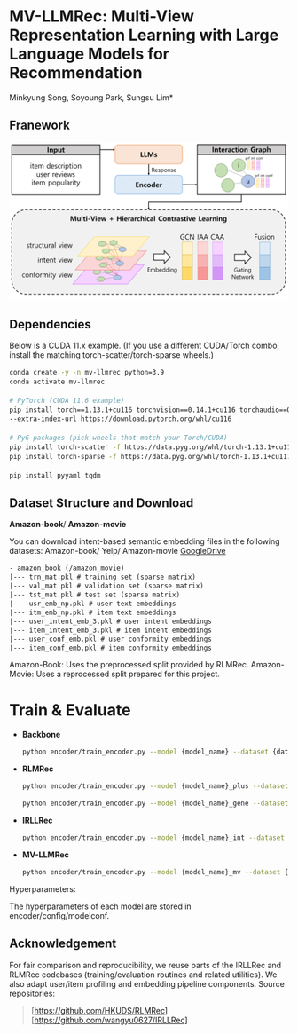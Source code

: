 # MV-LLMRec: Multi-View Representation Learning with Large Language Models for Recommendation
Minkyung Song, Soyoung Park, Sungsu Lim*

## Franework
<img src='framework.png' />

## Dependencies
Below is a CUDA 11.x example. (If you use a different CUDA/Torch combo, install the matching torch-scatter/torch-sparse wheels.)

```bash
conda create -y -n mv-llmrec python=3.9
conda activate mv-llmrec

# PyTorch (CUDA 11.6 example)
pip install torch==1.13.1+cu116 torchvision==0.14.1+cu116 torchaudio==0.13.1 \
--extra-index-url https://download.pytorch.org/whl/cu116

# PyG packages (pick wheels that match your Torch/CUDA)
pip install torch-scatter -f https://data.pyg.org/whl/torch-1.13.1+cu117.html
pip install torch-sparse -f https://data.pyg.org/whl/torch-1.13.1+cu117.html

pip install pyyaml tqdm
```

## Dataset Structure and Download

**Amazon-book**/ **Amazon-movie**

You can download intent-based semantic embedding files in the following datasets:
Amazon-book/ Yelp/ Amazon-movie [GoogleDrive](https://drive.google.com/drive/folders/1rd2cppCrpoydvI1yvg5sIK2S68sBcn70?usp=sharing)

```plaintext
- amazon_book (/amazon_movie)
|--- trn_mat.pkl # training set (sparse matrix)
|--- val_mat.pkl # validation set (sparse matrix)
|--- tst_mat.pkl # test set (sparse matrix)
|--- usr_emb_np.pkl # user text embeddings
|--- itm_emb_np.pkl # item text embeddings
|--- user_intent_emb_3.pkl # user intent embeddings
|--- item_intent_emb_3.pkl # item intent embeddings
|--- user_conf_emb.pkl # user conformity embeddings
|--- item_conf_emb.pkl # item conformity embeddings
```
Amazon-Book: Uses the preprocessed split provided by RLMRec.
Amazon-Movie: Uses a reprocessed split prepared for this project.

# Train & Evaluate

- **Backbone**
  ```bash
  python encoder/train_encoder.py --model {model_name} --dataset {dataset} --cuda 0

- **RLMRec**
  ```bash
  python encoder/train_encoder.py --model {model_name}_plus --dataset {dataset} --cuda 0
  ```
  ```bash
  python encoder/train_encoder.py --model {model_name}_gene --dataset {dataset} --cuda 0

- **IRLLRec**
  ```bash
  python encoder/train_encoder.py --model {model_name}_int --dataset movie --cuda 0

- **MV-LLMRec**
  ```bash
  python encoder/train_encoder.py --model {model_name}_mv --dataset {dataset} --cuda 0

Hyperparameters:

The hyperparameters of each model are stored in encoder/config/modelconf.

## Acknowledgement

For fair comparison and reproducibility, we reuse parts of the IRLLRec and RLMRec codebases (training/evaluation routines and related utilities). We also adapt user/item profiling and embedding pipeline components. Source repositories:

> [https://github.com/HKUDS/RLMRec]
> [https://github.com/wangyu0627/IRLLRec]

